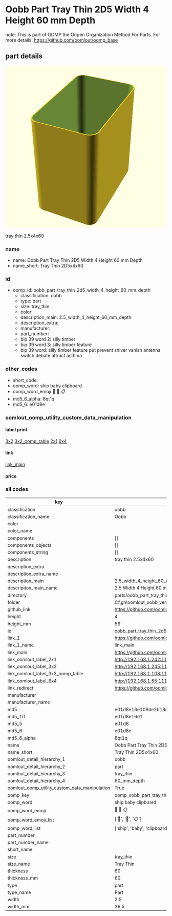 # Oobb Part Tray Thin 2D5 Width 4 Height 60 mm Depth  

note: This is part of OOMP the Oopen Organization Method For Parts. For more details: https://github.com/oomlout/oomp_base

##  part details
  

[![](3dpr.png)](3dpr.png)

tray thin 2.5x4x60



### name
* name: Oobb Part Tray Thin 2D5 Width 4 Height 60 mm Depth
* name_short: Tray Thin 2D5x4x60 
### id
* oomp_id: oobb_part_tray_thin_2d5_width_4_height_60_mm_depth
  * classification: oobb
  * type: part
  * size: tray_thin
  * color: 
  * description_main: 2.5_width_4_height_60_mm_depth
  * description_extra: 
  * manufacturer: 
  * part_number: 
  * bip 39 word 2: silly timber
  * bip 39 word 3: silly timber feature
  * bip 39 word: silly timber feature put prevent shiver vanish antenna switch debate attract asthma

### other_codes
* short_code: 
* oomp_word: ship baby clipboard
* oomp_word_emoji :ship: :baby: :clipboard:
* md5_6_alpha: 8qt1q
* md5_6: e01d8e






### oomlout_oomp_utility_custom_data_manipulation
#### label print
[3x2](http://192.168.1.245:1112/?label=oomp%208qt1q)
[3x2_oomp_table](http://192.168.1.108:1112/?label=oomp%208qt1q)
[2x1](http://192.168.1.242:1112/?label=oomp%208qt1q)
[6x4](http://192.168.1.55:1112/?label=oomp%208qt1q)    

#### link

[link_main](https://github.com/oomlout/oomlout_oobb_version_4_generated_parts/tree/main/navigation_oomp/oobb/part/tray_thin/2.5_width_4_height_60_mm_depth/part)                              

#### price







### all codes 
| key | value |  
| --- | --- |  
| classification | oobb |  
| classification_name | Oobb |  
| color |  |  
| color_name |  |  
| components | [] |  
| components_objects | [] |  
| components_string | [] |  
| description | tray thin 2.5x4x60 |  
| description_extra |  |  
| description_extra_name |  |  
| description_main | 2.5_width_4_height_60_mm_depth |  
| description_main_name | 2.5 Width 4 Height 60 mm Depth |  
| directory | parts/oobb_part_tray_thin_2d5_width_4_height_60_mm_depth |  
| folder | C:\gh\oomlout_oobb_version_4_generated_parts\parts\oobb_part_tray_thin_2d5_width_4_height_60_mm_depth |  
| github_link | https://github.com/oomlout/oomlout_oomp_part_src/tree/main/parts/oobb_part_tray_thin_2d5_width_4_height_60_mm_depth |  
| height | 4 |  
| height_mm | 59 |  
| id | oobb_part_tray_thin_2d5_width_4_height_60_mm_depth |  
| link_1 | https://github.com/oomlout/oomlout_oobb_version_4_generated_parts/tree/main/navigation_oomp/oobb/part/tray_thin/2.5_width_4_height_60_mm_depth/part |  
| link_1_name | link_main |  
| link_main | https://github.com/oomlout/oomlout_oobb_version_4_generated_parts/tree/main/navigation_oomp/oobb/part/tray_thin/2.5_width_4_height_60_mm_depth/part |  
| link_oomlout_label_2x1 | http://192.168.1.242:1112/?label=oomp%208qt1q |  
| link_oomlout_label_3x2 | http://192.168.1.245:1112/?label=oomp%208qt1q |  
| link_oomlout_label_3x2_oomp_table | http://192.168.1.108:1112/?label=oomp%208qt1q |  
| link_oomlout_label_6x4 | http://192.168.1.55:1112/?label=oomp%208qt1q |  
| link_redirect | https://github.com/oomlout/oomlout_oobb_version_4_generated_parts/tree/main/parts/oobb_tray_thin_2d5_04_60 |  
| manufacturer |  |  
| manufacturer_name |  |  
| md5 | e01d8e16e109de2b18d52aeca8788e45 |  
| md5_10 | e01d8e16e1 |  
| md5_5 | e01d8 |  
| md5_6 | e01d8e |  
| md5_6_alpha | 8qt1q |  
| name | Oobb Part Tray Thin 2D5 Width 4 Height 60 mm Depth |  
| name_short | Tray Thin 2D5x4x60  |  
| oomlout_detail_hierarchy_1 | oobb |  
| oomlout_detail_hierarchy_2 | part |  
| oomlout_detail_hierarchy_3 | tray_thin |  
| oomlout_detail_hierarchy_4 | 60_mm_depth |  
| oomlout_oomp_utility_custom_data_manipulation | True |  
| oomp_key | oomp_oobb_part_tray_thin_2d5_width_4_height_60_mm_depth |  
| oomp_word | ship baby clipboard |  
| oomp_word_emoji | :ship: :baby: :clipboard: |  
| oomp_word_emoji_list | [':ship:', ':baby:', ':clipboard:'] |  
| oomp_word_list | ['ship', 'baby', 'clipboard'] |  
| part_number |  |  
| part_number_name |  |  
| short_name |  |  
| size | tray_thin |  
| size_name | Tray Thin |  
| thickness | 60 |  
| thickness_mm | 60 |  
| type | part |  
| type_name | Part |  
| width | 2.5 |  
| width_mm | 36.5 |  

